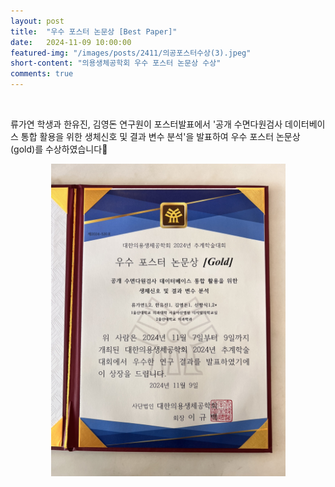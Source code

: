```yaml
---
layout: post
title:  "우수 포스터 논문상 [Best Paper]" 
date:   2024-11-09 10:00:00
featured-img: "/images/posts/2411/의공포스터수상(3).jpeg"
short-content: "의용생체공학회 우수 포스터 논문상 수상" 
comments: true
---
```


<br> 
<p>
류가연 학생과 한유진, 김영돈 연구원이 포스터발표에서 '공개 수면다원검사 데이터베이스 통합 활용을 위한 생체신호 및 결과 변수 분석'을 발표하여 우수 포스터 논문상 (gold)를 수상하였습니다🎊

<div style="display: flex; justify-content: center;">
    <span class="image featured"><img src="/images/posts/2411/의공포스터수상(3).jpeg" alt="" style='height: 500px; object-fit: contain;'></span>
</div>